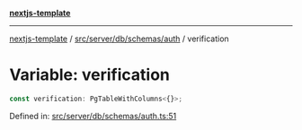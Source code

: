 [**nextjs-template**](../../../../../../README.md)

---

[nextjs-template](../../../../../../README.md) / [src/server/db/schemas/auth](../README.md) / verification

# Variable: verification

```ts
const verification: PgTableWithColumns<{}>;
```

Defined in: [src/server/db/schemas/auth.ts:51](https://github.com/Its-Satyajit/nextjs-template/blob/a020f2e64682696d16eea8be5c54d400aa09764e/src/server/db/schemas/auth.ts#L51)
